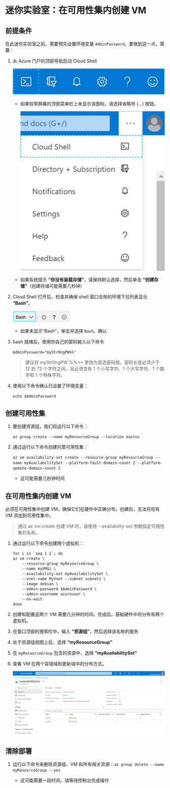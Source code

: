 ﻿# 迷你实验室：在可用性集内创建 VM

## 前提条件

在此迷你实验室之前，需要预先设置环境变量 `AdminPassword`。要做到这一点，需要：

1. 从 Azure 门户的顶部导航启动 Cloud Shell

    ![Azure 门户顶部导航，突出显示 Cloud Shell 图标](../../Linked_Image_Files/shell-icon.png)

    * 如果较窄屏幕的顶部菜单栏上未显示该图标，请选择省略号 (...) 按钮。

        ![椭圆按钮图标](../../Linked_Image_Files/three-points.png)

    * 如果系统提示 **“你没有装载存储”**，请保持默认选择，然后单击 **“创建存储”**（创建存储可能需要几秒钟）

1. Cloud Shell 打开后，检查并确保 shell 窗口左侧的环境下拉列表显示 **“Bash”**。

    ![显示 Bash 的环境下拉列表。](../../Linked_Image_Files/select_Bash_environment.png)

    * 如果未显示“Bash”，单击并选择 `Bash`。确认

1. bash 就绪后，使用你自己的密码输入以下命令

    `
    AdminPassword="myStr0ngPW%%"
    `

    > 建议将 myStr0ngPW %%** 更改为首选密码值，密码长度必须介于 12 到 72 个字符之间，且必须含有 1 个小写字符、1 个大写字符、1 个数字和 1 个特殊字符。 
    
1. 使用以下命令确认已设置了环境变量：

    `
    echo $AdminPassword
    `


## 创建可用性集

1. 要创建资源组，我们将运行以下命令： 

    `az group create --name myResourceGroup --location eastus`

1. 通过运行以下命令创建托管可用性集： 

    `az vm availability-set create --resource-group myResourceGroup --name myAvailabilitySet --platform-fault-domain-count 2 --platform-update-domain-count 2`
    * 这可能需要几秒钟时间

## 在可用性集内创建 VM

必须在可用性集中创建 VM，确保它们在硬件中正确分布。创建后，无法将现有 VM 添加到可用性集中。

> 通过 az vm create 创建 VM 时，请使用 --availability-set 参数指定可用性集的名称。

1. 通过运行以下命令创建两个虚拟机：

    ```
    for i in `seq 1 2`; do
    az vm create \
        --resource-group myResourceGroup \
        --name myVM$i \
        --availability-set myAvailabilitySet \
        --vnet-name MyVnet --subnet subnet1 \
        --image debian \
        --admin-password $AdminPassword \
        --admin-username azureuser \
        --no-wait
    done
    ```

1. 创建和配置这两个 VM 需要几分钟的时间。完成后，基础硬件中将分布有两个虚拟机。

1. 在窗口顶部的搜索栏中，输入 **“资源组”**，然后选择该名称的服务

1. 处于资源组视图上后，选择 **“myResourceGroup”**

1. 在 `myResourceGroup` 包含的资源中，选择 **“myAvailabilitySet”**

1. 查看 VM 在两个容错域和更新域中的分布方式。

    ![Azure 门户 UI，显示新的可用性集。](../../Linked_Image_Files/myResourceGroups_myAvailabilitySet.png)

## 清除部署

1. 运行以下命令来删除资源组、VM 和所有相关资源：`az group delete --name myResourceGroup --yes`

    * 这可能需要一段时间，请等待控制台完成操作
